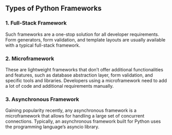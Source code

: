 ## Types of Python Frameworks
### 1. Full-Stack Framework

Such frameworks are a one-stop solution for all developer requirements. Form generators, form validation, and template layouts are usually available with a typical full-stack framework.

### 2. Microframework

These are lightweight frameworks that don’t offer additional functionalities and features, such as database abstraction layer, form validation, and specific tools and libraries. Developers using a microframework need to add a lot of code and additional requirements manually.

### 3. Asynchronous Framework

Gaining popularity recently, any asynchronous framework is a microframework that allows for handling a large set of concurrent connections. Typically, an asynchronous framework built for Python uses the programming language’s asyncio library.
